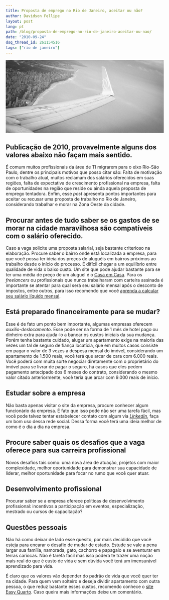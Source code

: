 ```yaml
---
title: Proposta de emprego no Rio de Janeiro, aceitar ou não?
author: Davidson Fellipe
layout: post
lang: pt
path: /blog/proposta-de-emprego-no-rio-de-janeiro-aceitar-ou-nao/
date: "2010-09-24"
dsq_thread_id: 261154516
tags: ["rio de janeiro"]
---
```


![](./praia-boa-viagem-recife.jpg)

## Publicação de 2010, provavelmente alguns dos valores abaixo não façam mais sentido.

É comum muitos profissionais da área de TI migrarem para o eixo Rio-São Paulo, dentre os principais motivos que posso citar são: Falta de motivação com o trabalho atual, muitos reclamam dos salários oferecidos em suas regiões, falta de expectativa de crescimento profissional na empresa, falta de oportunidades na região que reside ou ainda aquela proposta de emprego tentadora. Enfim, esse _post_ apresenta pontos importantes para aceitar ou recusar uma proposta de trabalho no Rio de Janeiro, considerando trabalhar e morar na Zona Oeste da cidade.

## Procurar antes de tudo saber se os gastos de se morar na cidade maravilhosa são compatíveis com o salário oferecido.

Caso a vaga solicite uma proposta salarial, seja bastante criterioso na elaboração. Procure saber o bairro onde está localizada a empresa, para que você possa ter ideia dos preços de aluguéis em bairros próximos ao trabalho desde o início do processo. É difícil chegar a um equilíbrio entre qualidade de vida x baixo custo. Um site que pode ajudar bastante para se ter uma média de preço de um aluguel é o [Casa em Casa][2]. Para os _freelancers_ ou profissionais que nunca trabalharam com carteira assinada é importante se atentar para qual será seu salário mensal após o desconto de impostos, entre outros, para isso recomendo que você [aprenda a calcular seu salário líquido mensal][3].

[2]: https://www.casaemcasa.com.br/
[3]: https://www.idinheiro.com.br/calculadoras/calculadora-de-salario-liquido/

## Está preparado financeiramente para se mudar?

Esse é de fato um ponto bem importante, algumas empresas oferecem _auxílio-deslocamento_. Esse pode ser na forma de 1 mês de hotel pago ou dinheiro extra para ajuda-lo a bancar os custos iniciais da sua mudança. Porém tenha bastante cuidado, alugar um apartamento exige na maioria das vezes um tal de seguro de fiança locatícia, que em muitos casos consiste em pagar o valor de 3 vezes a despesa mensal do imóvel, considerando um apartamento de 1.500 reais, você terá que arcar de cara com 6.000 reais. Você poderá com muita sorte negociar diretamente com o proprietário do imóvel para se livrar de pagar o seguro, há casos que eles pedem pagamento antecipado dos 6 meses do contrato, considerando o mesmo valor citado anteriormente, você teria que arcar com 9.000 reais de início.

## Estudar sobre a empresa

Não basta apenas visitar o site da empresa, procure conhecer algum funcionário da empresa. É fato que isso pode não ser uma tarefa fácil, mas você pode talvez tentar estabelecer contato com algum via [_LinkedIn_][4], faça um bom uso dessa rede social. Dessa forma você terá uma ideia melhor de como é o dia a dia na empresa.

[4]: https://www.linkedin.com/

## Procure saber quais os desafios que a vaga oferece para sua carreira profissional

Novos desafios tais como: uma nova área de atuação, projetos com maior complexidade, melhor oportunidade para demonstrar sua capacidade de liderar, melhor oportunidade para focar no rumo que você quer atuar.

## Desenvolvimento profissional

Procurar saber se a empresa oferece políticas de desenvolvimento profissional: incentivos a participação em eventos, especialização, mestrado ou cursos de capacitação?

## Questões pessoais

Não há como deixar de lado esse quesito, por mais decidido que você esteja para encarar o desafio de mudar de estado. Estude se vale a pena largar sua família, namorada, gato, cachorro e papagaio e se aventurar em terras cariocas. Não é tarefa fácil mas isso poderá te trazer uma noção mais real do que é custo de vida e sem dúvida você terá um imensurável aprendizado para vida.

É claro que os valores vão depender do padrão de vida que você quer ter na cidade. Para quem vem solteiro e deseja dividir apartamento com outra pessoa, o que reduz bastante esses custos, recomendo conhece o [site Easy Quarto][5]. Caso queira mais informações deixe um comentário.

[5]: http://www.easyquarto.com.br/
